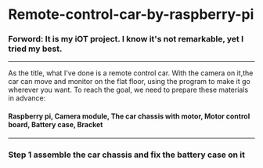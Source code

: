 # Remote-control-car-by-raspberry-pi

<h3 dir=auto><b>Forword:</b> It is my iOT project. I know it's not remarkable, yet I tried my best.</h3>
<hr>
As the title, what I've done is a remote control car. With the camera on it,the car can move and monitor on the flat floor, using the program to make it go wherever you want.
To reach the goal, we need to prepare these materials in advance:
<h4>Raspberry pi, Camera module, The car chassis with motor, Motor control board, Battery case, Bracket</h4>
<hr>
<h3>Step 1 assemble the car chassis and fix the battery case on it</h3>
